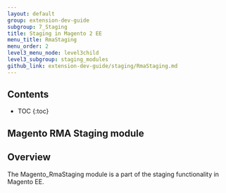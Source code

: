 ```yaml
---
layout: default
group: extension-dev-guide
subgroup: 7_Staging
title: Staging in Magento 2 EE
menu_title: RmaStaging
menu_order: 2
level3_menu_node: level3child
level3_subgroup: staging_modules
github_link: extension-dev-guide/staging/RmaStaging.md
---
```


<h2>Contents</h2>

* TOC
{:toc}

<h2>Magento RMA Staging module</h2>

## Overview

The Magento_RmaStaging module is a part of the staging functionality in Magento EE.
